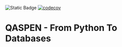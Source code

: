 ![Static Badge](https://img.shields.io/badge/PYTHON-3.8%20%7C%203.9%20%7C%203.10%20%7C%203.11%20%7C%203.12-blue?style=flat-square&logo=github&link=https%3A%2F%2Fgithub.com%2Fqaspen-python%2Fqaspen)
[![codecov](https://codecov.io/gh/qaspen-python/qaspen/graph/badge.svg?token=WS342RJXWF)](https://codecov.io/gh/qaspen-python/qaspen)

# QASPEN - From Python To Databases
